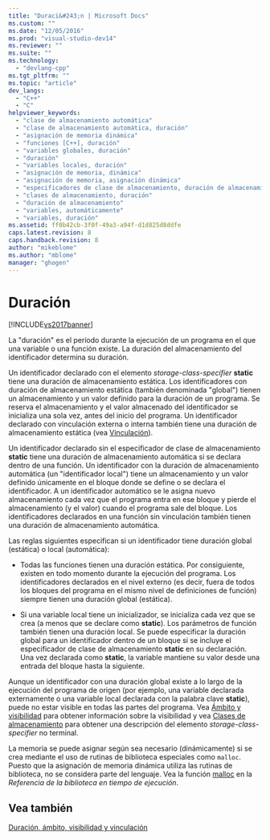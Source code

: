 ```yaml
---
title: "Duraci&#243;n | Microsoft Docs"
ms.custom: ""
ms.date: "12/05/2016"
ms.prod: "visual-studio-dev14"
ms.reviewer: ""
ms.suite: ""
ms.technology: 
  - "devlang-cpp"
ms.tgt_pltfrm: ""
ms.topic: "article"
dev_langs: 
  - "C++"
  - "C"
helpviewer_keywords: 
  - "clase de almacenamiento automática"
  - "clase de almacenamiento automática, duración"
  - "asignación de memoria dinámica"
  - "funciones [C++], duración"
  - "variables globales, duración"
  - "duración"
  - "variables locales, duración"
  - "asignación de memoria, dinámica"
  - "asignación de memoria, asignación dinámica"
  - "especificadores de clase de almacenamiento, duración de almacenamiento"
  - "clases de almacenamiento, duración"
  - "duración de almacenamiento"
  - "variables, automáticamente"
  - "variables, duración"
ms.assetid: ff0b42cb-3f0f-49a3-a94f-d1d825d8ddfe
caps.latest.revision: 8
caps.handback.revision: 8
author: "mikeblome"
ms.author: "mblome"
manager: "ghogen"
---
```

# Duraci&#243;n
[!INCLUDE[vs2017banner](../assembler/inline/includes/vs2017banner.md)]

La "duración" es el período durante la ejecución de un programa en el que una variable o una función existe.  La duración del almacenamiento del identificador determina su duración.  
  
 Un identificador declarado con el elemento *storage\-class\-specifier* **static** tiene una duración de almacenamiento estática.  Los identificadores con duración de almacenamiento estática \(también denominada "global"\) tienen un almacenamiento y un valor definido para la duración de un programa.  Se reserva el almacenamiento y el valor almacenado del identificador se inicializa una sola vez, antes del inicio del programa.  Un identificador declarado con vinculación externa o interna también tiene una duración de almacenamiento estática \(vea [Vinculación](../c-language/linkage.md)\).  
  
 Un identificador declarado sin el especificador de clase de almacenamiento **static** tiene una duración de almacenamiento automática si se declara dentro de una función.  Un identificador con la duración de almacenamiento automática \(un "identificador local"\) tiene un almacenamiento y un valor definido únicamente en el bloque donde se define o se declara el identificador.  A un identificador automático se le asigna nuevo almacenamiento cada vez que el programa entra en ese bloque y pierde el almacenamiento \(y el valor\) cuando el programa sale del bloque.  Los identificadores declarados en una función sin vinculación también tienen una duración de almacenamiento automática.  
  
 Las reglas siguientes especifican si un identificador tiene duración global \(estática\) o local \(automática\):  
  
-   Todas las funciones tienen una duración estática.  Por consiguiente, existen en todo momento durante la ejecución del programa.  Los identificadores declarados en el nivel externo \(es decir, fuera de todos los bloques del programa en el mismo nivel de definiciones de función\) siempre tienen una duración global \(estática\).  
  
-   Si una variable local tiene un inicializador, se inicializa cada vez que se crea \(a menos que se declare como **static**\).  Los parámetros de función también tienen una duración local.  Se puede especificar la duración global para un identificador dentro de un bloque si se incluye el especificador de clase de almacenamiento **static** en su declaración.  Una vez declarada como **static**, la variable mantiene su valor desde una entrada del bloque hasta la siguiente.  
  
 Aunque un identificador con una duración global existe a lo largo de la ejecución del programa de origen \(por ejemplo, una variable declarada externamente o una variable local declarada con la palabra clave **static**\), puede no estar visible en todas las partes del programa.  Vea [Ámbito y visibilidad](../c-language/scope-and-visibility.md) para obtener información sobre la visibilidad y vea [Clases de almacenamiento](../c-language/c-storage-classes.md) para obtener una descripción del elemento *storage\-class\-specifier* no terminal.  
  
 La memoria se puede asignar según sea necesario \(dinámicamente\) si se crea mediante el uso de rutinas de biblioteca especiales como `malloc`.  Puesto que la asignación de memoria dinámica utiliza las rutinas de biblioteca, no se considera parte del lenguaje.  Vea la función [malloc](../c-runtime-library/reference/malloc.md) en la *Referencia de la biblioteca en tiempo de ejecución*.  
  
## Vea también  
 [Duración, ámbito, visibilidad y vinculación](../c-language/lifetime-scope-visibility-and-linkage.md)